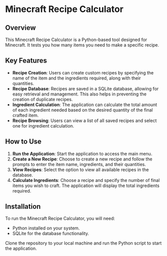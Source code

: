 # Minecraft Recipe Calculator

## Overview
This Minecraft Recipe Calculator is a Python-based tool designed for Minecraft. It tests you how many items you need to make a specific recipe.

## Key Features
- **Recipe Creation**: Users can create custom recipes by specifying the name of the item and the ingredients required, along with their quantities.
- **Recipe Database**: Recipes are saved in a SQLite database, allowing for easy retrieval and management. This also helps in preventing the creation of duplicate recipes.
- **Ingredient Calculation**: The application can calculate the total amount of each ingredient needed based on the desired quantity of the final crafted item.
- **Recipe Browsing**: Users can view a list of all saved recipes and select one for ingredient calculation.

## How to Use
1. **Run the Application**: Start the application to access the main menu.
2. **Create a New Recipe**: Choose to create a new recipe and follow the prompts to enter the item name, ingredients, and their quantities.
3. **View Recipes**: Select the option to view all available recipes in the database.
4. **Calculate Ingredients**: Choose a recipe and specify the number of final items you wish to craft. The application will display the total ingredients required.

## Installation
To run the Minecraft Recipe Calculator, you will need:
- Python installed on your system.
- SQLite for the database functionality.

Clone the repository to your local machine and run the Python script to start the application.
